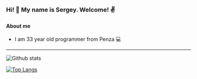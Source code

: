 ### Hi! 👋 My name is Sergey. Welcome! ✌️

#### About me

* I am 33 year old programmer from Penza 💻

-----------
![Github stats](https://github-readme-stats.vercel.app/api?username=BazarnovSergey&hide=stars,prs,issues,contribs)

[![Top Langs](https://github-readme-stats.vercel.app/api/top-langs/?username=BazarnovSergey&layout=compact)](https://github.com/BazarnovSergey/github-readme-stats)


<!--
**BazarnovSergey/BazarnovSergey** is a ✨ _special_ ✨ repository because its `README.md` (this file) appears on your GitHub profile.

Here are some ideas to get you started:

- 🔭 I’m currently working on ...
- 🌱 I’m currently learning ...
- 👯 I’m looking to collaborate on ...
- 🤔 I’m looking for help with ...
- 💬 Ask me about ...
- 📫 How to reach me: ...
- 😄 Pronouns: ...
- ⚡ Fun fact: ...
-->
